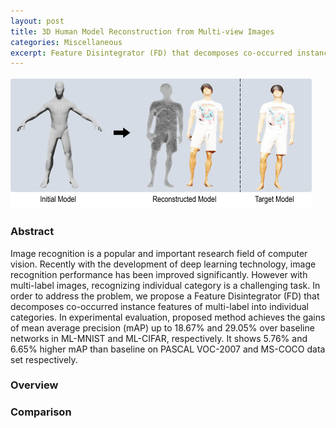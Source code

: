 ```yaml
---
layout: post
title: 3D Human Model Reconstruction from Multi-view Images
categories: Miscellaneous
excerpt: Feature Disintegrator (FD) that decomposes co-occurred instance features of multi-label into individual categories for improve image recognition performance.
---
```


<!-- <p style="text-align:center">Tserendorj Adiya and Seungkyu Lee</p>
<p style="text-align:center">Kyung Hee University.</p> -->

<img src="../images/recon_human_.png" alt="hrecon main" />

<h3>Abstract</h3>

Image recognition is a popular and important research field of computer vision. Recently with the development of deep learning technology, image recognition performance has been improved  significantly. However with multi-label images, recognizing individual category is a challenging task. In  order to address the problem, we propose a Feature Disintegrator (FD) that decomposes co-occurred instance  features of multi-label into individual categories. In experimental evaluation, proposed method achieves the  gains of mean average precision (mAP) up to 18.67% and 29.05% over baseline networks in ML-MNIST  and ML-CIFAR, respectively. It shows 5.76% and 6.65% higher mAP than baseline on PASCAL VOC-2007 and MS-COCO data set respectively.

<h3>Overview</h3>


<h3>Comparison</h3>
<!-- <img src="../images/frnm_comp_1.gif" alt="single image comp 1" />
<img src="../images/frnm_comp_2.gif" alt="single image comp 2" />
<img src="../images/frnm_comp_3.gif" alt="single image comp 3" /> -->